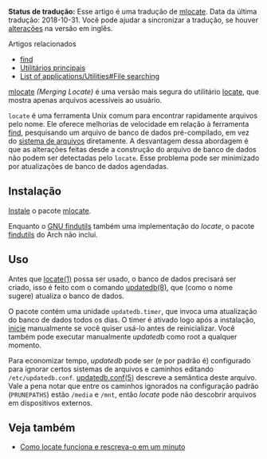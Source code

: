 **Status de tradução:** Esse artigo é uma tradução de [mlocate](/index.php/Mlocate "Mlocate"). Data da última tradução: 2018-10-31\. Você pode ajudar a sincronizar a tradução, se houver [alterações](https://wiki.archlinux.org/index.php?title=Mlocate&diff=0&oldid=544335) na versão em inglês.

Artigos relacionados

*   [find](/index.php/Find_(Portugu%C3%AAs) "Find (Português)")
*   [Utilitários principais](/index.php/Utilit%C3%A1rios_principais "Utilitários principais")
*   [List of applications/Utilities#File searching](/index.php/List_of_applications/Utilities#File_searching "List of applications/Utilities")

[mlocate](https://pagure.io/mlocate) *(Merging Locate)* é uma versão mais segura do utilitário [locate](https://en.wikipedia.org/wiki/pt:locate_(Unix) "wikipedia:pt:locate (Unix)"), que mostra apenas arquivos acessíveis ao usuário.

`locate` é uma ferramenta Unix comum para encontrar rapidamente arquivos pelo nome. Ele oferece melhorias de velocidade em relação à ferramenta [find](/index.php/Find_(Portugu%C3%AAs) "Find (Português)"), pesquisando um arquivo de banco de dados pré-compilado, em vez do [sistema de arquivos](/index.php/File_system "File system") diretamente. A desvantagem dessa abordagem é que as alterações feitas desde a construção do arquivo de banco de dados não podem ser detectadas pelo `locate`. Esse problema pode ser minimizado por atualizações de banco de dados agendadas.

## Instalação

[Instale](/index.php/Instale "Instale") o pacote [mlocate](https://www.archlinux.org/packages/?name=mlocate).

Enquanto o [GNU findutils](https://www.gnu.org/software/findutils/) também uma implementação do *locate*, o pacote [findutils](https://www.archlinux.org/packages/?name=findutils) do Arch não inclui.

## Uso

Antes que [locate(1)](https://jlk.fjfi.cvut.cz/arch/manpages/man/locate.1) possa ser usado, o banco de dados precisará ser criado, isso é feito com o comando [updatedb(8)](https://jlk.fjfi.cvut.cz/arch/manpages/man/updatedb.8), que (como o nome sugere) atualiza o banco de dados.

O pacote contém uma unidade `updatedb.timer`, que invoca uma atualização do banco de dados todos os dias. O timer é ativado logo após a instalação, [inicie](/index.php/Inicie "Inicie") manualmente se você quiser usá-lo antes de reinicializar. Você também pode executar manualmente *updatedb* como root a qualquer momento.

Para economizar tempo, *updatedb* pode ser (e por padrão é) configurado para ignorar certos sistemas de arquivos e caminhos editando `/etc/updatedb.conf`. [updatedb.conf(5)](https://jlk.fjfi.cvut.cz/arch/manpages/man/updatedb.conf.5) descreve a semântica deste arquivo. Vale a pena notar que entre os caminhos ignorados na configuração padrão (`PRUNEPATHS`) estão `/media` e `/mnt`, então *locate* pode não descobrir arquivos em dispositivos externos.

## Veja também

*   [Como locate funciona e rescreva-o em um minuto](http://jvns.ca/blog/2015/03/05/how-the-locate-command-works-and-lets-rewrite-it-in-one-minute/)